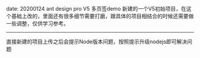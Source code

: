 date: 20200124
ant design pro V5 多页签demo
新建的一个V5初始项目，在这个基础上改的，里面还有很多细节需要打磨，跟具体的项目相结合的时候还需要做一些调整，仅供学习参考。

---
直接新建的项目上传之后会提示Node版本问题，按照提示升级nodejs即可解决问题
